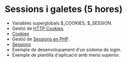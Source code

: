 # Sessions i galetes (5 hores)

  - Variables superglobals $\_COOKIES, $\_SESSION.
  - Gestió de [HTTP Cookies](https://en.wikipedia.org/wiki/HTTP_cookie).
  - [Cookies](uf1a04cookies.md)
  - Gestió de [Sessions en PHP](https://code.tutsplus.com/tutorials/how-to-use-sessions-and-session-variables-in-php--cms-31839).
  - [Sessions](uf1a04sessions.md)
  - Exemple de desenvolupament d'un sistema de *login*. [](/docencia/dawbi/m07/uf1/login.zip)
  - Exemple de plantilla d'aplicació amb menú superior. [](/docencia/dawbi/m07/uf1/tplmnu.zip)
